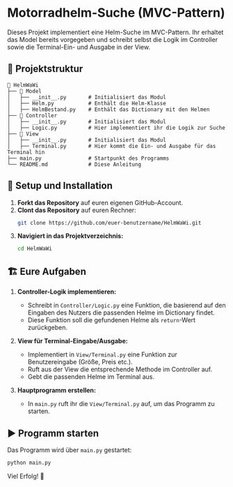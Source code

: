 # Motorradhelm-Suche (MVC-Pattern)

Dieses Projekt implementiert eine Helm-Suche im MVC-Pattern. Ihr erhaltet das Model bereits vorgegeben und schreibt selbst die Logik im Controller sowie die Terminal-Ein- und Ausgabe in der View.

## 📌 Projektstruktur

```
📂 HelmWaWi
├── 📂 Model
│   ├── __init__.py       # Initialisiert das Modul
│   ├── Helm.py           # Enthält die Helm-Klasse
│   ├── HelmBestand.py    # Enthält das Dictionary mit den Helmen
├── 📂 Controller
│   ├── __init__.py       # Initialisiert das Modul
│   ├── Logic.py          # Hier implementiert ihr die Logik zur Suche
├── 📂 View
│   ├── __init__.py       # Initialisiert das Modul
│   ├── Terminal.py       # Hier kommt die Ein- und Ausgabe für das Terminal hin
├── main.py               # Startpunkt des Programms
└── README.md             # Diese Anleitung
```

## 🚀 Setup und Installation

1. **Forkt das Repository** auf euren eigenen GitHub-Account.
2. **Clont das Repository** auf euren Rechner:
   ```sh
   git clone https://github.com/euer-benutzername/HelmWaWi.git
   ```
3. **Navigiert in das Projektverzeichnis:**
   ```sh
   cd HelmWaWi
   ```

## 🏗️ Eure Aufgaben

1. **Controller-Logik implementieren:**
   - Schreibt in `Controller/Logic.py` eine Funktion, die basierend auf den Eingaben des Nutzers die passenden Helme im Dictionary findet.
   - Diese Funktion soll die gefundenen Helme als `return`-Wert zurückgeben.

2. **View für Terminal-Eingabe/Ausgabe:**
   - Implementiert in `View/Terminal.py` eine Funktion zur Benutzereingabe (Größe, Preis etc.).
   - Ruft aus der View die entsprechende Methode im Controller auf.
   - Gebt die passenden Helme im Terminal aus.

3. **Hauptprogramm erstellen:**
   - In `main.py` ruft ihr die `View/Terminal.py` auf, um das Programm zu starten.

## ▶️ Programm starten

Das Programm wird über `main.py` gestartet:
```sh
python main.py
```

Viel Erfolg! 🚀
